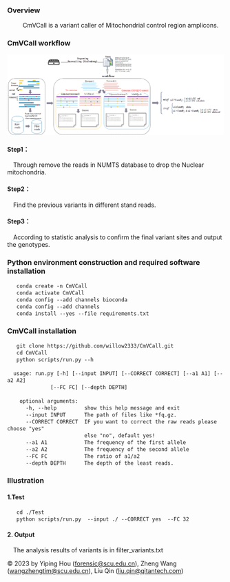 ### Overview

&emsp; &emsp; CmVCall is a variant caller of Mitochondrial control region amplicons. 


### CmVCall workflow
![1](pic/flow.png)

#### Step1：

&emsp;Through remove the reads in NUMTS database to drop the Nuclear mitochondria.

#### Step2：

&emsp;Find the previous variants in different stand reads.

#### Step3：

&emsp;According to statistic analysis to confirm the final variant sites and output the genotypes.

### Python environment construction and required software installation

```
   conda create -n CmVCall 
   conda activate CmVCall
   conda config --add channels bioconda 
   conda config --add channels
   conda install --yes --file requirements.txt
```


### CmVCall installation
```
   git clone https://github.com/willow2333/CmVCall.git
   cd CmVCall  
   python scripts/run.py --h
   
  usage: run.py [-h] [--input INPUT] [--CORRECT CORRECT] [--a1 A1] [--a2 A2]
              [--FC FC] [--depth DEPTH]

    optional arguments:
      -h, --help         show this help message and exit
      --input INPUT      The path of files like *fq.gz.
      --CORRECT CORRECT  IF you want to correct the raw reads please choose "yes"
                         else "no", default yes!
      --a1 A1            The frequency of the first allele
      --a2 A2            The frequency of the second allele
      --FC FC            The ratio of a1/a2
      --depth DEPTH      The depth of the least reads.

```

###  Illustration
#### 1.Test
```
   cd ./Test
   python scripts/run.py  --input ./ --CORRECT yes  --FC 32 
```

#### 2. Output
&emsp;The analysis results of variants is in filter_variants.txt


© 2023 by  Yiping Hou (forensic@scu.edu.cn), Zheng Wang (wangzhengtim@scu.edu.cn), Liu Qin (liu.qin@qitantech.com)

